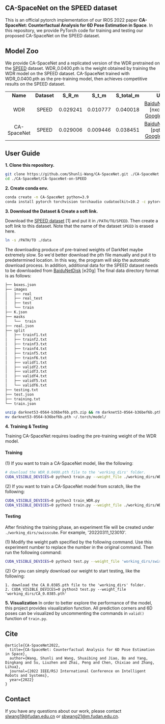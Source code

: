 ## CA-SpaceNet on the SPEED dataset
This is an official pytorch implementation of our IROS 2022 paper **CA-SpaceNet: Counterfactual Analysis for 6D Pose Estimation in Space**. In this repository, we provide PyTorch code for training and testing our proposed CA-SpaceNet on the SPEED dataset.

## Model Zoo
We provide CA-SpaceNet and a replicated version of the WDR pretrained on the [SPEED](https://kelvins.esa.int/satellite-pose-estimation-challenge/data/) dataset. WDR_0.0400.pth is the weight obtained by training the WDR model on the SPEED dataset. CA-SpaceNet trained with WDR_0.0400.pth as the pre-training model, then achieves competitive results on the SPEED dataset.

<table>
    <tr align="center"><td><b>Name</b></td><td><b>Dataset</b></td><td><b>S_R_m</b></td><td><b>S_t_m</b></td><td><b>S_total_m</b></td><td><b>Url</b></td></tr> 
  <tr align="center"><td>WDR</td><td>SPEED</td><td>0.029241</td><td>0.010777</td><td>0.040018</td>
    <td><a href='https://pan.baidu.com/s/1eOK3D6D_tlGFQe6w0sh2fA'>BaiduNetDisk</a> [nxcx] or <a href='https://drive.google.com/file/d/1FXPuPOwyxbxomPo9mmjVIluEtrjjSoh1/view?usp=sharing'>Google Drive</a></td>
  </tr>
   <tr align="center"><td>CA-SpaceNet</td><td>SPEED</td><td>0.029006</td><td>0.009446</td><td>0.038451</td>
    <td><a href='https://pan.baidu.com/s/1JGLieEqzww1T4uinp2EkRA'>BaiduNetDisk</a> [pqtl] or <a href='https://drive.google.com/file/d/1_8OgWWRDsbSz3QDnhlez7mycWQgz5gHo/view?usp=sharing'>Google Drive</a></td>
  </tr>
</table>

## User Guide

**1\. Clone this repository.**
```bash
git clone https://github.com/Shunli-Wang/CA-SpaceNet.git ./CA-SpaceNet
cd ./CA-SpaceNet/CA-SpaceNet-on-SPEED
```

**2\. Create conda env.**
```bash
conda create -n CA-SpaceNet python=3.9
conda install pytorch torchvision torchaudio cudatoolkit=10.2 -c pytorch
```

**3\. Download the Dataset & Create a soft link.**

 Download the [SPEED dataset](https://kelvins.esa.int/satellite-pose-estimation-challenge/data/) [1] and put it in `/PATH/TO/SPEED`. Then create a soft link to this dataset. Note that the name of the dataset `SPEED` is erased here.
```bash
ln -s /PATH/TO ./data
```
The downloading produce of pre-trained weights of DarkNet maybe extremely slow. So we'd better download the pth file manually and put it to predetermined location. In this way, the program will skip the automatic download process. 
In addition, additional data for the SPEED dataset needs to be downloaded from <a href='https://pan.baidu.com/s/1i8I_JHqIukb_2v-EtZp5dQ'>BaiduNetDisk</a> [e20g]
The final data directory format is as follows:
```bash
├── boxes.json
├── images
│   ├── real
│   ├── real_test
│   ├── test
│   └── train
├── K.json
├── masks
│   └──  train
├── real.json
├── split
│   ├── trainf1.txt
│   ├── trainf2.txt
│   ├── trainf3.txt
│   ├── trainf4.txt
│   ├── trainf5.txt
│   ├── trainf6.txt
│   ├── validf1.txt
│   ├── validf2.txt
│   ├── validf3.txt
│   ├── validf4.txt
│   ├── validf5.txt
│   └── validf6.txt
├── testing.txt
├── test.json
├── training.txt
└── train.json
```

```bash
unzip darknet53-0564-b36bef6b.pth.zip && rm darknet53-0564-b36bef6b.pth.zip
mv darknet53-0564-b36bef6b.pth ~/.torch/model/
```

**4\. Training & Testing**

Training CA-SpaceNet requires loading the pre-training weight of the WDR model.

#### Training
(1) If you want to train a CA-SpaceNet model, like the following:
```bash
# download the WDR_0.0400.pth file to the 'working_dirs' folder.
CUDA_VISIBLE_DEVICES=0 python3 train.py --weight_file ./working_dirs/WDR_0.0400.pth
```
(2) If you want to train a CA-SpaceNet model from scratch, like the following:
```bash
CUDA_VISIBLE_DEVICES=0 python3 train_WDR.py
CUDA_VISIBLE_DEVICES=0 python3 train.py --weight_file ./working_dirs/WDR.pth # './working_dirs/WDR.pth' is the weight obtained by executing train_WDR.py.
```
#### Testing

After finishing the training phase, an experiment file will be created under `./working_dirs/swisscube`. For example, '20220311_123010'.

(1) Modify the weight path specified by the following command. Use this experiment number to replace the number in the original command. Then run the following command:
```bash
CUDA_VISIBLE_DEVICES=0 python3 test.py --weight_file 'working_dirs/swisscube/20211230_180655/final.pth'
```
(2) Or you can simply download our weight to start testing, like the following:
```
1. download the CA_0.0385.pth file to the 'working_dirs' folder.
2. CUDA_VISIBLE_DEVICES=0 python3 test.py --weight_file 'working_dirs/CA_0.0385.pth'
```

**5\. Visualization**
In order to better explore the performance of the model, this project provides visualization function. All prediction corners and 6D poses can be visualized by uncommenting the commands in `valid()` function of `train.py`.

## Cite
```
@article{CA-SpaceNet2022,
  title={CA-SpaceNet: Counterfactual Analysis for 6D Pose Estimation in Space},
  author={Wang, Shunli and Wang, Shuaibing and Jiao, Bo and Yang, Dingkang and Su, Liuzhen and Zhai, Peng and Chen, Chixiao and Zhang, Lihua},
  journal={2022 IEEE/RSJ International Conference on Intelligent Robots and Systems},
  year={2022}
}
```

## Contact
If you have any questions about our work, please contact slwang19@fudan.edu.cn or sbwang21@m.fudan.edu.cn.
